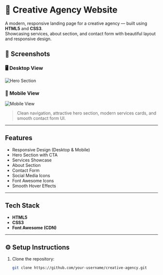 # 🌟 Creative Agency Website

A modern, responsive landing page for a creative agency — built using **HTML5** and **CSS3**.  
Showcasing services, about section, and contact form with beautiful layout and responsive design.



## 📸 Screenshots

### 🖥️ Desktop View

![Hero Section](./screenshots/hero-desktop.png)

### 📱 Mobile View

![Mobile View](./screenshots/hero-mobile.png)

>  Clean navigation, attractive hero section, modern services cards, and smooth contact form UI.

---

##  Features

-  Responsive Design (Desktop & Mobile)
-  Hero Section with CTA
-  Services Showcase
-  About Section
-  Contact Form
-  Social Media Icons
-  Font Awesome Icons
-  Smooth Hover Effects

---

##  Tech Stack

- **HTML5**
- **CSS3**
- **Font Awesome (CDN)**

---

## ⚙️ Setup Instructions

1. Clone the repository:
   ```bash
   git clone https://github.com/your-username/creative-agency.git
